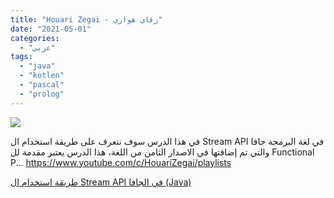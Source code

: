 ```yaml
---
title: "Houari Zegai - زقاي هواري"
date: "2021-05-01"
categories:
  - "عربي"
tags:
  - "java"
  - "kotlen"
  - "pascal"
  - "prolog"
---
```


![](https://yt3.ggpht.com/ytc/AAUvwnjkwEPogCycrOATMJ39CZFqnp0I2GJuSuR2Dfux=s176-c-k-c0x00ffffff-no-rj)

في هذا الدرس سوف نتعرف على طريقة استخدام ال Stream API في لغة البرمجة جافا والتي تم إضافتها في الاصدار الثامن من اللغة، هذا الدرس يعتبر مقدمة لل Functional P... https://www.youtube.com/c/HouariZegai/playlists

[طريقة استخدام ال Stream API في الجافا (Java)](https://www.youtube.com/c/HouariZegai/playlists)
